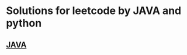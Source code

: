 # Solutions for leetcode by JAVA and python
## [JAVA](https://github.com/shou0228/leetcode-practce/tree/main/java)
